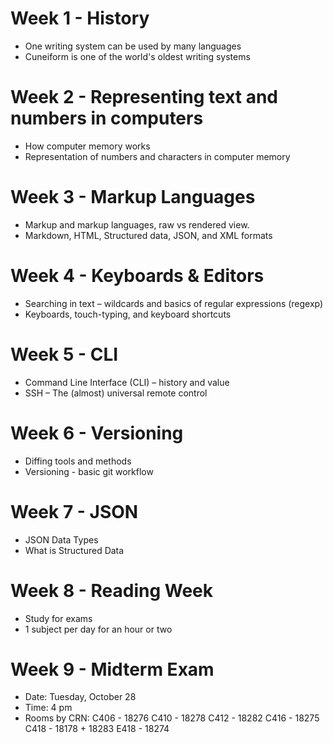 # Week 1 - History
- One writing system can be used by many languages
- Cuneiform is one of the world's oldest writing systems
# Week 2 - Representing text and numbers in computers
- How computer memory works
- Representation of numbers and characters in computer memory
# Week 3 - Markup Languages
- Markup and markup languages, raw vs rendered view.
- Markdown, HTML, Structured data, JSON, and XML formats
# Week 4 - Keyboards & Editors
- Searching in text – wildcards and basics of regular expressions (regexp)
- Keyboards, touch-typing, and keyboard shortcuts
# Week 5 - CLI
- Command Line Interface (CLI) – history and value
- SSH – The (almost) universal remote control
# Week 6 - Versioning
- Diffing tools and methods
- Versioning - basic git workflow
# Week 7 - JSON 
- JSON Data Types
- What is Structured Data
# Week 8 - Reading Week
- Study for exams
- 1 subject per day for an hour or two
# Week 9 - Midterm Exam
- Date: Tuesday, October 28
- Time: 4 pm
- Rooms by CRN:
 C406 - 18276
 C410 - 18278
 C412 - 18282 
 C416 - 18275
 C418 - 18178 + 18283
 E418 - 18274


